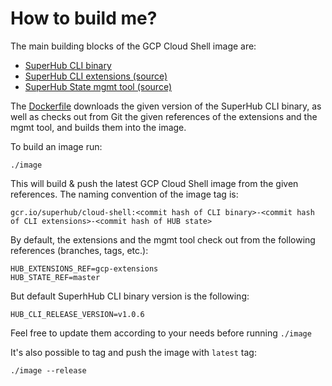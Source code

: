 # How to build me?

The main building blocks of the GCP Cloud Shell image are:

* [SuperHub CLI binary](https://github.com/agilestacks/hub/releases)
* [SuperHub CLI extensions (source)](https://github.com/agilestacks/hub-extensions)
* [SuperHub State mgmt tool (source)](https://github.com/agilestacks/hub-state)

The [Dockerfile](Dockerfile) downloads the given version of the SuperHub CLI binary, as well as
checks out from Git the given references of the extensions and the mgmt tool, 
and builds them into the image.

To build an image run:

```
./image
```

This will build & push the latest GCP Cloud Shell image from the given references.
The naming convention of the image tag is:
```
gcr.io/superhub/cloud-shell:<commit hash of CLI binary>-<commit hash of CLI extensions>-<commit hash of HUB state>
```

By default, the extensions and the mgmt tool check out from the following references (branches, tags, etc.):
```
HUB_EXTENSIONS_REF=gcp-extensions 
HUB_STATE_REF=master
```

But default SuperhHub CLI binary version is the following:
```
HUB_CLI_RELEASE_VERSION=v1.0.6
```

Feel free to update them according to your needs before running `./image`

It's also possible to tag and push the image with `latest` tag:
```
./image --release
```
